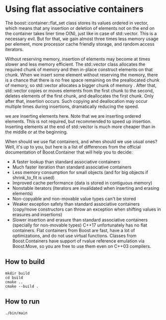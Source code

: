 # Using flat associative containers

The boost::container::flat_set class stores its values ordered in vector, which means that any insertion or deletion of elements not on the end on the container takes liner time O(N), just like in case of std::vector. This is a necessary evil. But for that, we gain almost three times less memory usage per element, more processor cache friendly storage, and random access iterators.

Without reserving memory, insertion of elements may become at times slower and less memory efficient. The std::vector class allocates the required chunk of memory and then in-place construct elements on that chunk. When we insert some element without reserving the memory, there is a chance that there is no free space remaining on the preallocated chunk of memory, so std::vector allocates a bigger chunk of memory . After that, std::vector copies or moves elements from the first chunk to the second, deletes elements of the first chunk, and deallocates the first chunk. Only after that, insertion occurs. Such copying and deallocation may occur multiple times during insertions, dramatically reducing the speed.

we are inserting elements here. Note that we are inserting ordered elements. This is not required, but recommended to speed up insertion. Inserting elements at the end of std::vector is much more cheaper than in the middle or at the beginning.

When should we use flat containers, and when should we use usual ones? Well, it's up to you, but here is a list of differences from the official documentation of Boost.Container that will help you to decide:

 - A faster lookup than standard associative containers
 - Much faster iteration than standard associative containers
 - Less memory consumption for small objects (and for big objects if shrink_to_fit is used)
 - Improved cache performance (data is stored in contiguous memory)
 - Nonstable iterators (iterators are invalidated when inserting and erasing elements)
 - Non-copyable and non-movable value types can't be stored
 - Weaker exception safety than standard associative containers (copy/move constructors can throw an exception when shifting values in erasures and insertions)
 - Slower insertion and erasure than standard associative containers (specially for non-movable types)
C++17 unfortunately has no flat containers. Flat containers from Boost are fast, have a lot of optimizations, and do not use virtual functions. Classes from Boost.Containers have support of rvalue reference emulation via Boost.Move, so you are free to use them even on C++03 compilers.

## How to build
```
mkdir build
cd build
cmake ..
cmake --build .
```

## How to run
```
./bin/main
```